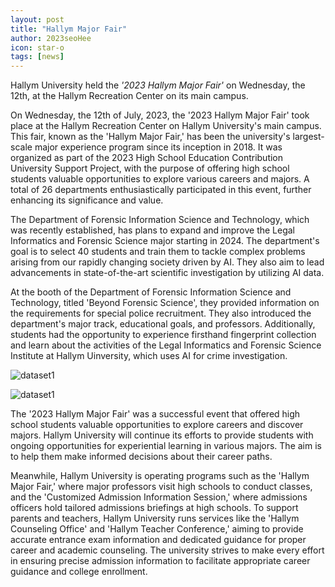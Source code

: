 ```yaml
---
layout: post
title: "Hallym Major Fair"
author: 2023seoHee
icon: star-o
tags: [news]
---
```

Hallym University held the <i>'2023 Hallym Major Fair'</i> on Wednesday, the 12th, at the Hallym Recreation Center on its main campus.

On Wednesday, the 12th of July, 2023, the '2023 Hallym Major Fair' took place at the Hallym Recreation Center on Hallym University's main campus. This fair, known as the 'Hallym Major Fair,' has been the university's largest-scale major experience program since its inception in 2018. It was organized as part of the 2023 High School Education Contribution University Support Project, with the purpose of offering high school students valuable opportunities to explore various careers and majors. A total of 26 departments enthusiastically participated in this event, further enhancing its significance and value.

The Department of Forensic Information Science and Technology, which was recently established, has plans to expand and improve the Legal Informatics and Forensic Science major starting in 2024. The department's goal is to select 40 students and train them to tackle complex problems arising from our rapidly changing society driven by AI. They also aim to lead advancements in state-of-the-art scientific investigation by utilizing AI data.

At the booth of the Department of Forensic Information Science and Technology, titled 'Beyond Forensic Science', they provided information on the requirements for special police recruitment. They also introduced the department's major track, educational goals, and professors. Additionally, students had the opportunity to experience firsthand fingerprint collection and learn about the activities of the Legal Informatics and Forensic Science Institute at Hallym Uinversity, which uses AI for crime investigation.


![dataset1](/img/news/fair.jpg)

![dataset1](/img/news/fair1.jpg)



The '2023 Hallym Major Fair' was a successful event that offered high school students valuable opportunities to explore careers and discover majors. Hallym University will continue its efforts to provide students with ongoing opportunities for experiential learning in various majors. 
The aim is to help them make informed decisions about their career paths.


Meanwhile, Hallym University is operating programs such as the 'Hallym Major Fair,' where major professors visit high schools to conduct classes, and the 'Customized Admission Information Session,' where admissions officers hold tailored admissions briefings at high schools. To support parents and teachers, Hallym University runs services like the 'Hallym Counseling Office' and 'Hallym Teacher Conference,' aiming to provide accurate entrance exam information and dedicated guidance for proper career and academic counseling. The university strives to make every effort in ensuring precise admission information to facilitate appropriate career guidance and college enrollment.